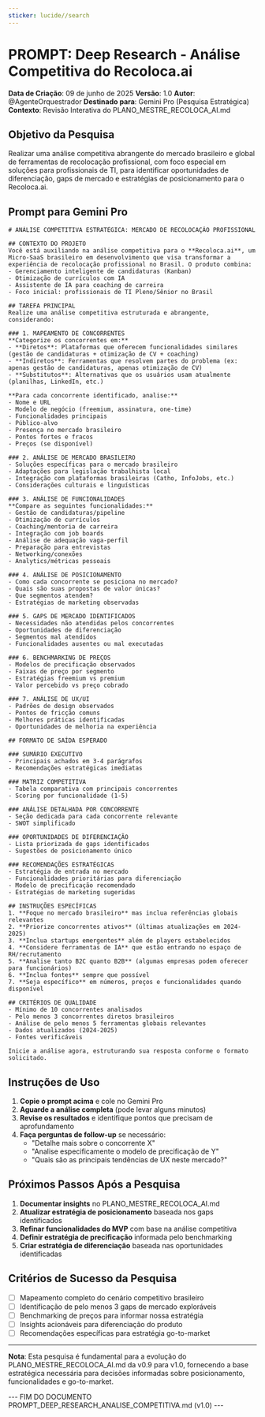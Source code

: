 ```yaml
---
sticker: lucide//search
---
```

# PROMPT: Deep Research - Análise Competitiva do Recoloca.ai

**Data de Criação**: 09 de junho de 2025
**Versão**: 1.0
**Autor**: @AgenteOrquestrador
**Destinado para**: Gemini Pro (Pesquisa Estratégica)
**Contexto**: Revisão Interativa do PLANO_MESTRE_RECOLOCA_AI.md

## Objetivo da Pesquisa

Realizar uma análise competitiva abrangente do mercado brasileiro e global de ferramentas de recolocação profissional, com foco especial em soluções para profissionais de TI, para identificar oportunidades de diferenciação, gaps de mercado e estratégias de posicionamento para o Recoloca.ai.

## Prompt para Gemini Pro

```
# ANÁLISE COMPETITIVA ESTRATÉGICA: MERCADO DE RECOLOCAÇÃO PROFISSIONAL

## CONTEXTO DO PROJETO
Você está auxiliando na análise competitiva para o **Recoloca.ai**, um Micro-SaaS brasileiro em desenvolvimento que visa transformar a experiência de recolocação profissional no Brasil. O produto combina:
- Gerenciamento inteligente de candidaturas (Kanban)
- Otimização de currículos com IA
- Assistente de IA para coaching de carreira
- Foco inicial: profissionais de TI Pleno/Sênior no Brasil

## TAREFA PRINCIPAL
Realize uma análise competitiva estruturada e abrangente, considerando:

### 1. MAPEAMENTO DE CONCORRENTES
**Categorize os concorrentes em:**
- **Diretos**: Plataformas que oferecem funcionalidades similares (gestão de candidaturas + otimização de CV + coaching)
- **Indiretos**: Ferramentas que resolvem partes do problema (ex: apenas gestão de candidaturas, apenas otimização de CV)
- **Substitutos**: Alternativas que os usuários usam atualmente (planilhas, LinkedIn, etc.)

**Para cada concorrente identificado, analise:**
- Nome e URL
- Modelo de negócio (freemium, assinatura, one-time)
- Funcionalidades principais
- Público-alvo
- Presença no mercado brasileiro
- Pontos fortes e fracos
- Preços (se disponível)

### 2. ANÁLISE DE MERCADO BRASILEIRO
- Soluções específicas para o mercado brasileiro
- Adaptações para legislação trabalhista local
- Integração com plataformas brasileiras (Catho, InfoJobs, etc.)
- Considerações culturais e linguísticas

### 3. ANÁLISE DE FUNCIONALIDADES
**Compare as seguintes funcionalidades:**
- Gestão de candidaturas/pipeline
- Otimização de currículos
- Coaching/mentoria de carreira
- Integração com job boards
- Análise de adequação vaga-perfil
- Preparação para entrevistas
- Networking/conexões
- Analytics/métricas pessoais

### 4. ANÁLISE DE POSICIONAMENTO
- Como cada concorrente se posiciona no mercado?
- Quais são suas propostas de valor únicas?
- Que segmentos atendem?
- Estratégias de marketing observadas

### 5. GAPS DE MERCADO IDENTIFICADOS
- Necessidades não atendidas pelos concorrentes
- Oportunidades de diferenciação
- Segmentos mal atendidos
- Funcionalidades ausentes ou mal executadas

### 6. BENCHMARKING DE PREÇOS
- Modelos de precificação observados
- Faixas de preço por segmento
- Estratégias freemium vs premium
- Valor percebido vs preço cobrado

### 7. ANÁLISE DE UX/UI
- Padrões de design observados
- Pontos de fricção comuns
- Melhores práticas identificadas
- Oportunidades de melhoria na experiência

## FORMATO DE SAÍDA ESPERADO

### SUMÁRIO EXECUTIVO
- Principais achados em 3-4 parágrafos
- Recomendações estratégicas imediatas

### MATRIZ COMPETITIVA
- Tabela comparativa com principais concorrentes
- Scoring por funcionalidade (1-5)

### ANÁLISE DETALHADA POR CONCORRENTE
- Seção dedicada para cada concorrente relevante
- SWOT simplificado

### OPORTUNIDADES DE DIFERENCIAÇÃO
- Lista priorizada de gaps identificados
- Sugestões de posicionamento único

### RECOMENDAÇÕES ESTRATÉGICAS
- Estratégia de entrada no mercado
- Funcionalidades prioritárias para diferenciação
- Modelo de precificação recomendado
- Estratégias de marketing sugeridas

## INSTRUÇÕES ESPECÍFICAS
1. **Foque no mercado brasileiro** mas inclua referências globais relevantes
2. **Priorize concorrentes ativos** (últimas atualizações em 2024-2025)
3. **Inclua startups emergentes** além de players estabelecidos
4. **Considere ferramentas de IA** que estão entrando no espaço de RH/recrutamento
5. **Analise tanto B2C quanto B2B** (algumas empresas podem oferecer para funcionários)
6. **Inclua fontes** sempre que possível
7. **Seja específico** em números, preços e funcionalidades quando disponível

## CRITÉRIOS DE QUALIDADE
- Mínimo de 10 concorrentes analisados
- Pelo menos 3 concorrentes diretos brasileiros
- Análise de pelo menos 5 ferramentas globais relevantes
- Dados atualizados (2024-2025)
- Fontes verificáveis

Inicie a análise agora, estruturando sua resposta conforme o formato solicitado.
```

## Instruções de Uso

1. **Copie o prompt acima** e cole no Gemini Pro
2. **Aguarde a análise completa** (pode levar alguns minutos)
3. **Revise os resultados** e identifique pontos que precisam de aprofundamento
4. **Faça perguntas de follow-up** se necessário:
   - "Detalhe mais sobre o concorrente X"
   - "Analise especificamente o modelo de precificação de Y"
   - "Quais são as principais tendências de UX neste mercado?"

## Próximos Passos Após a Pesquisa

1. **Documentar insights** no PLANO_MESTRE_RECOLOCA_AI.md
2. **Atualizar estratégia de posicionamento** baseada nos gaps identificados
3. **Refinar funcionalidades do MVP** com base na análise competitiva
4. **Definir estratégia de precificação** informada pelo benchmarking
5. **Criar estratégia de diferenciação** baseada nas oportunidades identificadas

## Critérios de Sucesso da Pesquisa

- [ ] Mapeamento completo do cenário competitivo brasileiro
- [ ] Identificação de pelo menos 3 gaps de mercado exploráveis
- [ ] Benchmarking de preços para informar nossa estratégia
- [ ] Insights acionáveis para diferenciação do produto
- [ ] Recomendações específicas para estratégia go-to-market

---
**Nota**: Esta pesquisa é fundamental para a evolução do PLANO_MESTRE_RECOLOCA_AI.md da v0.9 para v1.0, fornecendo a base estratégica necessária para decisões informadas sobre posicionamento, funcionalidades e go-to-market.

--- FIM DO DOCUMENTO PROMPT_DEEP_RESEARCH_ANALISE_COMPETITIVA.md (v1.0) ---